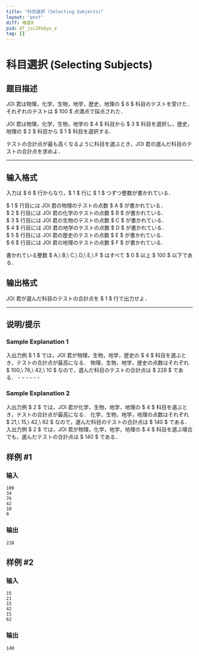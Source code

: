 ```yaml
---
title: "科目選択 (Selecting Subjects)"
layout: "post"
diff: 难度0
pid: AT_joi2016yo_a
tag: []
---
```


# 科目選択 (Selecting Subjects)

## 题目描述

[problemUrl]: https://atcoder.jp/contests/joi2016yo/tasks/joi2016yo_a

JOI 君は物理，化学，生物，地学，歴史，地理の $ 6 $ 科目のテストを受けた．それぞれのテストは $ 100 $ 点満点で採点された．

JOI 君は物理，化学，生物，地学の $ 4 $ 科目から $ 3 $ 科目を選択し，歴史，地理の $ 2 $ 科目から $ 1 $ 科目を選択する．

テストの合計点が最も高くなるように科目を選ぶとき，JOI 君の選んだ科目のテストの合計点を求めよ．

- - - - - -

## 输入格式

入力は $ 6 $ 行からなり，$ 1 $ 行に $ 1 $ つずつ整数が書かれている．

$ 1 $ 行目には JOI 君の物理のテストの点数 $ A $ が書かれている．  
$ 2 $ 行目には JOI 君の化学のテストの点数 $ B $ が書かれている．  
$ 3 $ 行目には JOI 君の生物のテストの点数 $ C $ が書かれている．  
$ 4 $ 行目には JOI 君の地学のテストの点数 $ D $ が書かれている．  
$ 5 $ 行目には JOI 君の歴史のテストの点数 $ E $ が書かれている．  
$ 6 $ 行目には JOI 君の地理のテストの点数 $ F $ が書かれている．

書かれている整数 $ A,\ B,\ C,\ D,\ E,\ F $ はすべて $ 0 $ 以上 $ 100 $ 以下である．

## 输出格式

JOI 君が選んだ科目のテストの合計点を $ 1 $ 行で出力せよ．

- - - - - -

## 说明/提示

### Sample Explanation 1

入出力例 $ 1 $ では，JOI 君が物理，生物，地学，歴史の $ 4 $ 科目を選ぶとき，テストの合計点が最高になる． 物理，生物，地学，歴史の点数はそれぞれ $ 100,\ 76,\ 42,\ 10 $ なので，選んだ科目のテストの合計点は $ 228 $ である． - - - - - -

### Sample Explanation 2

入出力例 $ 2 $ では，JOI 君が化学，生物，地学，地理の $ 4 $ 科目を選ぶとき，テストの合計点が最高になる． 化学，生物，地学，地理の点数はそれぞれ $ 21,\ 15,\ 42,\ 62 $ なので，選んだ科目のテストの合計点は $ 140 $ である． 入出力例 $ 2 $ では，JOI 君が物理，化学，地学，地理の $ 4 $ 科目を選ぶ場合でも，選んだテストの合計点は $ 140 $ である．

## 样例 #1

### 输入

```
100
34
76
42
10
0
```

### 输出

```
228
```

## 样例 #2

### 输入

```
15
21
15
42
15
62
```

### 输出

```
140
```

